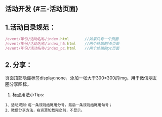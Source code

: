 ## 活动开发 {#三-活动页面}

## 1.活动目录规范：

```js
/event/年份/活动名称/index.html       //如果只有一个页面
/event/年份/活动名称/index_h5.html    //两个终端的h5页面
/event/年份/活动名称/index_pc.html    //两个终端的pc页面
```

## 2. 分享：

页面顶部隐藏标签display:none，添加一张大于300\*300的img，用于微信朋友圈分享图标。



1. 标点用法小Tips:

```
1、活动规则:每一条规则结尾用分号，最后一条规则结尾用句号；
2、微信分享方法，在资源加载完之前，不显示。
```



